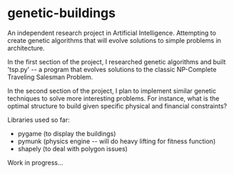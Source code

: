 genetic-buildings
=================

An independent research project in Artificial Intelligence. Attempting to create genetic algorithms that will evolve solutions to simple problems in architecture.

In the first section of the project, I researched genetic algorithms and built 'tsp.py' -- a program that evolves solutions to the classic NP-Complete Traveling Salesman Problem.

In the second section of the project, I plan to implement similar genetic techniques to solve more interesting problems. For instance, what is the optimal structure to build given specific physical and financial constraints?

Libraries used so far:
* pygame (to display the buildings)
* pymunk (physics engine -- will do heavy lifting for fitness function)
* shapely (to deal with polygon issues)

Work in progress...
